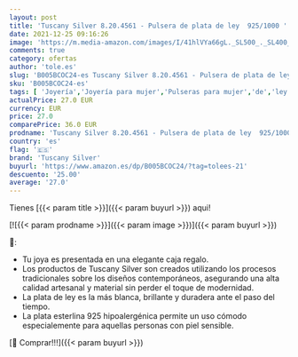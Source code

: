 ```yaml
---
layout: post
title: 'Tuscany Silver 8.20.4561 - Pulsera de plata de ley  925/1000 '
date: 2021-12-25 09:16:26
image: 'https://m.media-amazon.com/images/I/41hlVYa66gL._SL500_._SL400_.jpg'
comments: true
category: ofertas
author: 'tole.es'
slug: 'B005BCOC24-es Tuscany Silver 8.20.4561 - Pulsera de plata de ley 925/1000'
sku: 'B005BCOC24-es'
tags: [ 'Joyería','Joyería para mujer','Pulseras para mujer','de','ley','plata','tuscany silver', ]
actualPrice: 27.0 EUR
currency: EUR
price: 27.0
comparePrice: 36.0 EUR
prodname: 'Tuscany Silver 8.20.4561 - Pulsera de plata de ley  925/1000 '
country: 'es'
flag: '🇪🇸'
brand: 'Tuscany Silver'
buyurl: 'https://www.amazon.es/dp/B005BCOC24/?tag=tolees-21'
descuento: '25.00'
average: '27.0'
---
```


Tienes [{{< param title >}}]({{< param buyurl >}}) aqui!

[![{{< param prodname >}}]({{< param image >}})]({{< param buyurl >}})

🔎:

- Tu joya es presentada en una elegante caja regalo.
- Los productos de Tuscany Silver son creados utilizando los procesos tradicionales sobre los diseños contemporáneos, asegurando una alta calidad artesanal y material sin perder el toque de modernidad.
- La plata de ley es la más blanca, brillante y duradera ante el paso del tiempo.
- La plata esterlina 925 hipoalergénica permite un uso cómodo especialemente para aquellas personas con piel sensible.

[🛒 Comprar!!!]({{< param buyurl >}})
